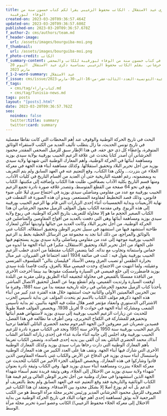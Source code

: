 ```yaml
---
title: في ذكرى عيد الاستقلال . الكاتب محفوظ الزعيبي يقرا لكم كتاب خمسون سنة من
  الوفاء  لبورقيبة
created-on: 2023-03-20T09:36:57.464Z
updated-on: 2023-03-20T09:36:57.600Z
published-on: 2023-03-20T09:36:57.678Z
f_author-2: cms/authors/team.md
f_header-image:
  url: /assets/images/bourguiba-moi.png
f_thumbnail:
  url: /assets/images/bourguiba-moi.png
f_photo-credit: الكاتب
f_summary-content: فراءة في كتاب خمسون سنة من الوفاء لبورقيبة للكاتب والصحفي
  محمود حرشاني. بقلم الكاتب محفوظ الزعيبي بمناسبة ذكرى عيد الاستقلال  اليوم 20
  مارس 2023
f_1-2-word-summary: عيد الاستقلال
f_issue: cms/issue/مجلة-الثقافية-التونسية-العدد-الثالث-عشر-من-16-الى-30-مارس-2023.md
f_tags:
  - cms/tag/كتاب-واراء.md
  - cms/tag/Tunisia-news.md
tags: posts
layout: "[posts].html"
date: 2023-03-20T09:36:57.762Z
seo:
  noindex: false
  twitter:title: summary
  twitter:card: summary
---
```

البحث في تاريخ الحركة الوطنية والوقوف عند أهم المحطات التي كانت نقاطا مفصلية في تاريخ تونس الحديث، ما زال يتطلب تأليف العديد من الكتب لاستقراء الوثائق المتوفرة، وإعطاء كل ذي حق حقه. في هذا الإطار سبق للزميل الصحفي المقتدر محمود الحرشاني أن أصدر كتابا يتحدث عن علاقة الزعيم الحبيب بورقيبة بولاية سيدي بوزيد ومساهمة أبنائها في الحركة الوطنية، وأهم المعارك الوطنية التي شهدتها ولاية سيدي بوزيد من أجل تحرير البلاد وتحقيق استقلالها. وكذلك مساهمة أبناء هذه الجهة في معركة الجلاء عن بنزرت... ولكن هذا الكتاب، وقع التعتيم عنه في العهد السابق ولم يتم التعريف به وبمضمونه، رغم أهميته التاريخية حتى أن العديد من أقسام التاريخ في كليات الآداب، ومنها قسم التاريخ بكلية الآداب بصفاقس، طلبت هذا الكتاب وإضافته إلى مكتبتها. الكتاب يقع في نحو 64 صفحة من القطع المتوسط، وتتصدر غلافه صورة نادرة تجمع الزعيم الحبيب بورقيبة مع عدد من مقاومي ومناضلي سيدي بوزيد في اجتماع سري ليلا على ضوء فانوس، وذلك قصد التخطيط لمقاومة المستعمر، ويبدو أن هذه الصورة قد التقطت في نهاية الأربعينات وبداية الخمسينات أثناء إحدى الزيارات التي قام بها الزعيم الحبيب بورقيبة إلى هذه الربوع. وفي مقدمة الكتاب يقول المؤلف الزميل محمود الحرشاني أن هذا الكتاب الصغير الحجم ما هو إلا محاولة للتعريف بتاريخ الحركة الوطنية، في ربوع ولاية سيدي بوزيد ومساهمة أبنائها وهي التي دفعت بالعديد من أفواج المقاومين والمناضلين في الحركة الوطنية، من أجل تحرير البلاد وكانت العديد من جبالها وأوديتها أماكن لمعارك طاحنة استشهد فيها من استشهد في سبيل تحرير الوطن وتحقيق استقلاله. الكتاب غني بالوثائق والمراجع، من ذلك أننا نجد به مجموعة من الرسائل الخطية بخط يد الزعيم الحبيب بورقيبة موجهة إلى عدد من مقاومي ومناضلي ولاية سيدي بوزيد يستحثهم فيها على الجهاد من أجل تحرير البلاد وتحقيق الاستقلال، مكبرا في أبناء الجهة ما أبدوه من حماس واستماتة وتجاوب مع ندائه. كما يتضمن الكتاب مقتطفا من أحدى خطب الزعيم الحبيب بورقيبة يقول فيه : كنت في صائفة 1934 أعقد اجتماعا في القيروان، غير مبال بحرارة الطقس أو تصبب العرق ومعي الأستاذ "فيليسان بتالي" الفيلسوف الفرنسي وعقيلته، ولما انتهيت من الاجتماع، وجدت قميصي مبللا بالعرق، وكنت قاصدا بلدة سيدي بوزيد فاضطررت إلى خلع قميصي في السيارة وأمسكت مقودها بيد بينما أخرجت الأخرى من النافذة ممسكا بالقميص في محاولة لتجفيفه أثناء الطريق وعلى مقربة من البلدة أوقفت السيارة وارتديت القميص، ولم أنقطع يوما عن العمل لتحقيق الاتصال المباشر. يأخذنا كتاب الزميل محمود الحرشاني في رحلة تاريخية ممتعة بدأ من سنة 1881، وفترة ما بين الحربين العالميتين الأولى والثانية حيث استشهد خلال هذه الفترة عدد كبير من أبناء هذه الجهة ذكرهم مؤلف الكتاب بالاسم ثم يتحدث المؤلف عن بداية تأسيس الحزب الاشتراكي الدستوري وانعقاد مؤتمر قصر هلال مثلت فيه الجهة بنائبين، ثم بداية تأسيس الشعب ومشاركة أبناء الجهة في حوادث 9 أفريل 1938. ويخصص المؤلف فصلا طويلا للحديث عن زيارات الزعيم الحبيب بورقيبة إلى سيدي بوزيد لاستنهاض همم أبنائها وتحفيزهم للمشاركة في الكفاح التحريري، ومن أطرف ما نطالعه في هذا الفصل، قصيدين شعريان غير معروفين لابن الجهة المرحوم محمد الحضري النائلي ألقاهما ترحيبا بالزعيم الحبيب بورقيبة سنة 1950 والآخر سنة 1951 ونجد في الكتاب صورة نادرة للزعيم الحبيب بورقيبة وقد اجلس إلى جانبه أثناء مأدبة غداء في إحدى زياراته الشاعر الشاب آنذاك محمد الحضري النائلي بعد أن ألقى بين يديه إحدى قصائده. وتضمن الكتاب تعريفا بأهم المعارك الوطنية التي دارت رحاها بتراب سيدي بوزيد وكذلك المعارك الوطنية الأخرى التي شارك فيها أبناء الجهة. ونقف هنا على العدد الكبير من هذه المعارك الوطنية واستبسال أبناء سيدي بوزيد في الدفاع عن الأرض والكتاب غني بأسماء المقاومين الذين قادوا وشاركوا في هذه المعارك. ويخصص المؤلف الجزء الأخير من الكتاب للحديث عن معركة الجلاء ببنزرت ومساهمة أبناء سيدي بوزيد فيها. وفي الكتاب وثيقة نادرة بعنوان "شهداء ولاية سيدي بوزيد من الاحتلال إلى الجلاء، وهي وثيقة فريدة تضم أسماء شهداء الجهة الذين استشهدوا في معارك وطنية من أجل تحرير الوطن الغالي ورغم قيمة هذا الكتاب الوثائقية والتاريخية فقد وقع التعتيم عنه في العهد السابق ولم يحظ بالتعريف أو الدعم بل أنه لم يوزع أصلا إلا بشكل محدود بين الأصدقاء. ونعتقد أن هذا الكتاب غير المعروف للزميل محمود الحرشاني المدير ورئيس تحرير مجلة مرآة الوسط هو من الكتب المرجعية لأنه يوثق لمساهمة إحدى أهم جهات البلاد في تاريخ الحركة الوطنية من بداية الاحتلال إلى معركة الجلاء محفوظ الزعيبي// الكاتب وعصو اسرة تحرير مجلة مرآة الوسط.